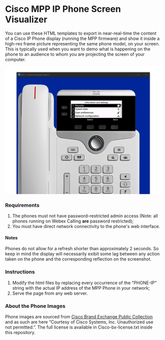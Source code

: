 # Cisco MPP IP Phone Screen Visualizer

You can use these HTML templates to export in near-real-time the content of a Cisco IP Phone display (running the MPP firmware) and show it inside a high-res frame picture representing the same phone model, on your screen.  
This is typically used when you want to demo what is happening on the phone to an audience to whom you are projecting the screen of your computer.

![Sample Result](sample.png)

### Requirements

1. The phones must not have password-restricted admin access (Note: all phones running on Webex Calling **are** password restricted);
2. You must have direct network connectivity to the phone's web interface.

#### Notes

Phones do not allow for a refresh shorter than approximately 2 seconds. So keep in mind the display will necessarily exibit some lag between any action taken on the phone and the corresponding reflection on the screenshot.

### Instructions

1. Modify the html files by replacing every occurrence of the "PHONE-IP" string with the actual IP address of the MPP Phone in your network;
2. Serve the page from any web server.

### About the Phone Images

Phone images are sourced from [Cisco Brand Exchange Public Collection](https://brandfolder.com/cisco-brand-exchange/public) and as such are here “Courtesy of Cisco Systems, Inc. Unauthorized use not permitted.”. The full license is available in Cisco-bx-license.txt inside this repository.
